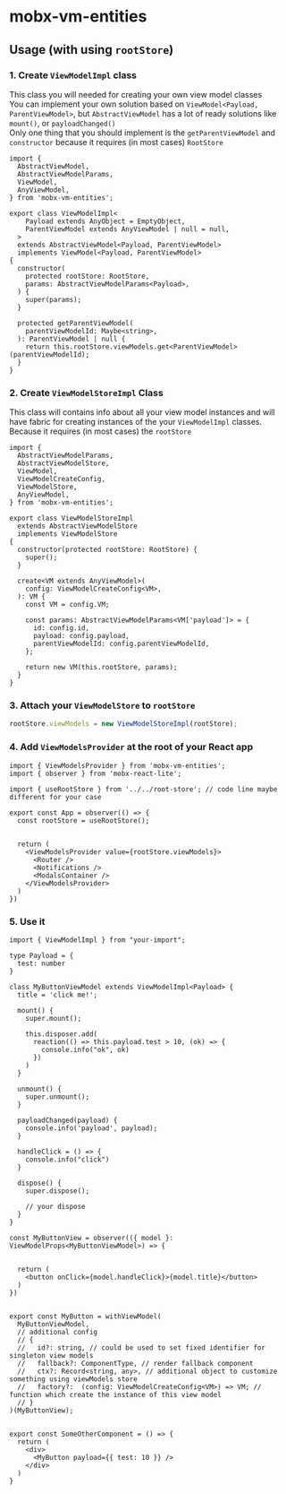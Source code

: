 # mobx-vm-entities  

## Usage (with using `rootStore`)  


### 1. Create `ViewModelImpl` class  

This class you will needed for creating your own view model classes  
You can implement your own solution based on `ViewModel<Payload, ParentViewModel>`, but `AbstractViewModel` has a lot of ready solutions like `mount()`, or `payloadChanged()`  
Only one thing that you should implement is the `getParentViewModel` and `constructor` because it requires (in most cases) `RootStore`  


```tsx  
import {
  AbstractViewModel,
  AbstractViewModelParams,
  ViewModel,
  AnyViewModel,
} from 'mobx-vm-entities';

export class ViewModelImpl<
    Payload extends AnyObject = EmptyObject,
    ParentViewModel extends AnyViewModel | null = null,
  >
  extends AbstractViewModel<Payload, ParentViewModel>
  implements ViewModel<Payload, ParentViewModel>
{
  constructor(
    protected rootStore: RootStore,
    params: AbstractViewModelParams<Payload>,
  ) {
    super(params);
  }

  protected getParentViewModel(
    parentViewModelId: Maybe<string>,
  ): ParentViewModel | null {
    return this.rootStore.viewModels.get<ParentViewModel>(parentViewModelId);
  }
}

```

### 2. Create `ViewModelStoreImpl` Class  

This class will contains info about all your view model instances and will have fabric for creating instances of the your `ViewModelImpl` classes.  
Because it requires (in most cases) the `rootStore`  

```tsx  
import {
  AbstractViewModelParams,
  AbstractViewModelStore,
  ViewModel,
  ViewModelCreateConfig,
  ViewModelStore,
  AnyViewModel,
} from 'mobx-vm-entities';

export class ViewModelStoreImpl
  extends AbstractViewModelStore
  implements ViewModelStore
{
  constructor(protected rootStore: RootStore) {
    super();
  }

  create<VM extends AnyViewModel>(
    config: ViewModelCreateConfig<VM>,
  ): VM {
    const VM = config.VM;

    const params: AbstractViewModelParams<VM['payload']> = {
      id: config.id,
      payload: config.payload,
      parentViewModelId: config.parentViewModelId,
    };

    return new VM(this.rootStore, params);
  }
}

```  

### 3. Attach your `ViewModelStore` to `rootStore`  

```ts
rootStore.viewModels = new ViewModelStoreImpl(rootStore);
```

### 4. Add `ViewModelsProvider` at the root of your React app  


```tsx
import { ViewModelsProvider } from 'mobx-vm-entities';
import { observer } from 'mobx-react-lite';

import { useRootStore } from '../../root-store'; // code line maybe different for your case

export const App = observer(() => {
  const rootStore = useRootStore();


  return (
    <ViewModelsProvider value={rootStore.viewModels}>
      <Router />
      <Notifications />
      <ModalsContainer />
    </ViewModelsProvider>
  )
})
```


### 5. Use it  

```tsx
import { ViewModelImpl } from "your-import";

type Payload = {
  test: number
}

class MyButtonViewModel extends ViewModelImpl<Payload> {
  title = 'click me!';

  mount() {
    super.mount();

    this.disposer.add(
      reaction(() => this.payload.test > 10, (ok) => {
        console.info("ok", ok)
      })
    )
  }

  unmount() {
    super.unmount();
  }

  payloadChanged(payload) {
    console.info('payload', payload);
  }

  handleClick = () => {
    console.info("click")
  }

  dispose() {
    super.dispose();

    // your dispose
  }
}

const MyButtonView = observer(({ model }: ViewModelProps<MyButtonViewModel>) => {


  return (
    <button onClick={model.handleClick}>{model.title}</button>
  )
})


export const MyButton = withViewModel(
  MyButtonViewModel,
  // additional config
  // {
  //   id?: string, // could be used to set fixed identifier for singleton view models  
  //   fallback?: ComponentType, // render fallback component  
  //   ctx?: Record<string, any>, // additional object to customize something using viewModels store  
  //   factory?:  (config: ViewModelCreateConfig<VM>) => VM; // function which create the instance of this view model  
  // }
)(MyButtonView);


export const SomeOtherComponent = () => {
  return (
    <div>
      <MyButton payload={{ test: 10 }} />
    </div>
  )
}

```








